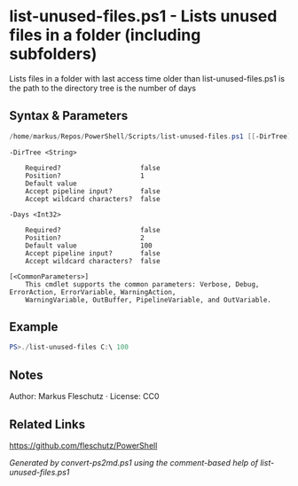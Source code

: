 # list-unused-files.ps1 - Lists unused files in a folder (including subfolders)

Lists files in a folder with last access time older than <Days>
list-unused-files.ps1 <DirTree> <Days>
<DirTree> is the path to the directory tree
<Days> is the number of days

## Syntax & Parameters
```powershell
/home/markus/Repos/PowerShell/Scripts/list-unused-files.ps1 [[-DirTree] <String>] [[-Days] <Int32>] [<CommonParameters>]
```

```
-DirTree <String>
    
    Required?                    false
    Position?                    1
    Default value                
    Accept pipeline input?       false
    Accept wildcard characters?  false
```

```
-Days <Int32>
    
    Required?                    false
    Position?                    2
    Default value                100
    Accept pipeline input?       false
    Accept wildcard characters?  false
```

```
[<CommonParameters>]
    This cmdlet supports the common parameters: Verbose, Debug, ErrorAction, ErrorVariable, WarningAction, 
    WarningVariable, OutBuffer, PipelineVariable, and OutVariable.
```

## Example
```powershell
PS>./list-unused-files C:\ 100
```


## Notes
Author: Markus Fleschutz · License: CC0

## Related Links
https://github.com/fleschutz/PowerShell

*Generated by convert-ps2md.ps1 using the comment-based help of list-unused-files.ps1*
